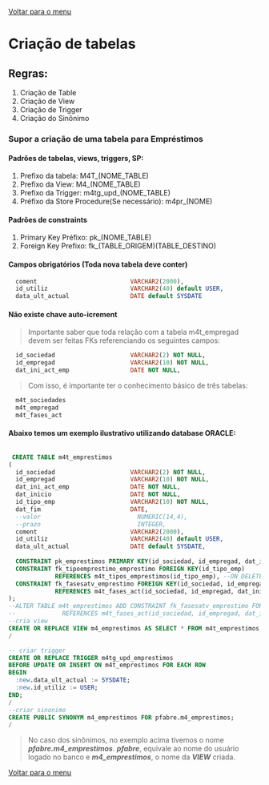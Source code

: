 [Voltar para o menu](readme.md)
# Criação de tabelas
## Regras:
1. Criação de Table
2. Criação de View
3. Criação de Trigger
4. Criação do Sinônimo
### Supor a criação de uma tabela para Empréstimos
#### Padrôes de tabelas, views, triggers, SP: 
1. Prefixo da tabela: M4T_(NOME_TABLE)
2. Prefixo da View: M4_(NOME_TABLE)
3. Prefixo da Trigger: m4tg_upd_(NOME_TABLE)
4. Préfixo da Store Procedure(Se necessário): m4pr_(NOME)
#### Padrões de constraints 
1. Primary Key Préfixo: pk_(NOME_TABLE)
2. Foreign Key Prefixo: fk_(TABLE_ORIGEM)(TABLE_DESTINO)
#### Campos obrigatórios (Toda nova tabela deve conter)
```sql
  coment                          VARCHAR2(2000),
  id_utiliz                       VARCHAR2(40) default USER,
  data_ult_actual                 DATE default SYSDATE
```
#### Não existe chave auto-icrement
> Importante saber que toda relação com a tabela m4t_empregad devem ser feitas FKs referenciando os seguintes campos:
```sql
  id_sociedad                     VARCHAR2(2) NOT NULL,
  id_empregad                     VARCHAR2(10) NOT NULL,
  dat_ini_act_emp                 DATE NOT NULL,  
```
> Com isso, é importante ter o conhecimento básico de três tabelas:
```sql
  m4t_sociedades
  m4t_empregad
  m4t_fases_act
```
#### Abaixo temos um exemplo ilustrativo utilizando database ORACLE:
```sql

 CREATE TABLE m4t_emprestimos
(
  id_sociedad                     VARCHAR2(2) NOT NULL,
  id_empregad                     VARCHAR2(10) NOT NULL,
  dat_ini_act_emp                 DATE NOT NULL,  
  dat_inicio                      DATE NOT NULL,
  id_tipo_emp                     VARCHAR2(10) NOT NULL,
  dat_fim                         DATE,
  --valor                           NUMERIC(14,4),  
  --prazo                           INTEGER,       
  coment                          VARCHAR2(2000),
  id_utiliz                       VARCHAR2(40) default USER,
  data_ult_actual                 DATE default SYSDATE,
  
  CONSTRAINT pk_emprestimos PRIMARY KEY(id_sociedad, id_empregad, dat_ini_act_emp, dat_inicio),
  CONSTRAINT fk_tipoemprestimo_emprestimo FOREIGN KEY(id_tipo_emp) 
             REFERENCES m4t_tipos_emprestimos(id_tipo_emp), --ON DELETE CASCADE
  CONSTRAINT fk_fasesatv_emprestimo FOREIGN KEY(id_sociedad, id_empregad, dat_ini_act_emp) 
             REFERENCES m4t_fases_act(id_sociedad, id_empregad, dat_ini_act_emp)           
);
--ALTER TABLE m4t_emprestimos ADD CONSTRAINT fk_fasesatv_emprestimo FOREIGN KEY(id_sociedad, id_empregad, dat_ini_act_emp) 
--             REFERENCES m4t_fases_act(id_sociedad, id_empregad, dat_ini_act_emp) 
--cria view
CREATE OR REPLACE VIEW m4_emprestimos AS SELECT * FROM m4t_emprestimos; 
/

-- criar trigger
CREATE OR REPLACE TRIGGER m4tg_upd_emprestimos
BEFORE UPDATE OR INSERT ON m4t_emprestimos FOR EACH ROW
BEGIN
  :new.data_ult_actual := SYSDATE;
  :new.id_utiliz := USER;
END;
/
--criar sinonimo
CREATE PUBLIC SYNONYM m4_emprestimos FOR pfabre.m4_emprestimos;
/ 

```
> No caso dos sinônimos, no exemplo acima tivemos o nome ***pfabre.m4_emprestimos***.
> ***pfabre***, equivale ao nome do usuário logado no banco e ***m4_emprestimos***, o nome da ***VIEW*** criada.

[Voltar para o menu](readme.md)